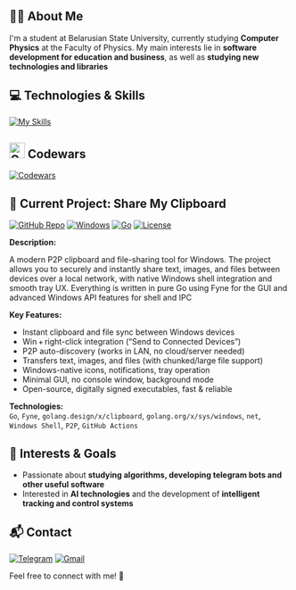 ## 🧑‍🎓 About Me
I'm a student at Belarusian State University, currently studying **Computer Physics** at the Faculty of Physics. My main interests lie in **software development for education and business**, as well as **studying new technologies and libraries**
## 💻 Technologies & Skills
[![My Skills](https://skillicons.dev/icons?i=cpp,c,python,go,sqlite,mysql,git)](https://skillicons.dev)
## <img src="https://cdn.simpleicons.org/codewars/B1361E" width="28" alt="Codewars Logo" />  Codewars

[![Codewars](https://codewars-stats-ignacio-cuadra.vercel.app/?username=Krasnovvvvv&theme=dark)](https://www.codewars.com/users/Krasnovvvvv)

## 🚀 Current Project: Share My Clipboard

[![GitHub Repo](https://img.shields.io/badge/GitHub_Repo-222222?logo=github&logoColor=white&style=flat-square)](https://github.com/Krasnovvvvv/share-my-clipboard)
[![Windows](https://img.shields.io/badge/platform-Windows-0078D6?style=flat-square&logo=windows)](https://www.microsoft.com/windows)
[![Go](https://img.shields.io/badge/Go-1.21+-00ADD8?style=flat-square&logo=go)](https://go.dev/)
[![License](https://img.shields.io/badge/license-MIT-green?style=flat-square)](LICENSE)

**Description:**  

A modern P2P clipboard and file-sharing tool for Windows. The project allows you to securely and instantly share text, images, and files between devices over a local network, with native Windows shell integration and smooth tray UX. Everything is written in pure Go using Fyne for the GUI and advanced Windows API features for shell and IPC

**Key Features:**
- Instant clipboard and file sync between Windows devices
- Win + right-click integration (“Send to Connected Devices”)
- P2P auto-discovery (works in LAN, no cloud/server needed)
- Transfers text, images, and files (with chunked/large file support)
- Windows-native icons, notifications, tray operation
- Minimal GUI, no console window, background mode
- Open-source, digitally signed executables, fast & reliable

**Technologies:**  
`Go`, `Fyne`, `golang.design/x/clipboard`, `golang.org/x/sys/windows`, `net`, `Windows Shell`, `P2P`, `GitHub Actions`

## 🎯 Interests & Goals
- Passionate about **studying algorithms, developing telegram bots and other useful software**
- Interested in **AI technologies** and the development of **intelligent tracking and control systems**
## 📬 Contact
[![Telegram](https://img.shields.io/badge/Telegram-2CA5E0?style=for-the-badge&logo=telegram&logoColor=white)](https://t.me/krasnvvvvv) [![Gmail](https://img.shields.io/badge/Gmail-D14836?style=for-the-badge&logo=gmail&logoColor=white)](mailto:f.krasnovvvvv@gmail.com)

Feel free to connect with me! 🚀
